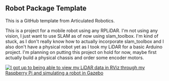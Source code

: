 ## Robot Package Template

This is a GitHub template from Articulated Robotics.

This is a project for a mobile robot using any RPLiDAR. I'm not using any vision, I just want to use SLAM as of now using slam_toolbox. I'm kind of stuck, as I don't really know how to actually incorporate slam_toolbox and I also don't have a physical robot yet as I took my LiDAR for a basic Arduino project. I'm planning on putting this project on hold for now, maybe first actually build a physical chassis and order some encoder motors.

[![I got up to being able to view my LiDAR data in RViz through my Raspberry Pi and simulating a robot in Gazebo](https://img.youtube.com/vi/jNexyZ7fFrI/0.jpg)](https://www.youtube.com/watch?v=jNexyZ7fFrI)
